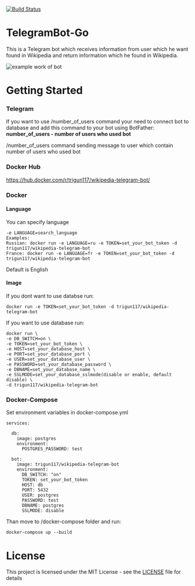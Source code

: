 [![Build Status](https://travis-ci.org/trigun117/TelegramBot-Go.svg?branch=master)](https://travis-ci.org/trigun117/TelegramBot-Go)
# TelegramBot-Go

 This is a Telegram bot which receives information from user which he want found in Wikipedia and return information which he found in Wikipedia.

![example work of bot](https://github.com/trigun117/TelegramBot-Go/blob/master/example.jpg)
# Getting Started
### Telegram
If you want to use /number_of_users command your need to connect bot to database and add this command to your bot using BotFather: **number_of_users - number of users who used bot**

/number_of_users command sending message to user which contain number of users who used bot

### Docker Hub
https://hub.docker.com/r/trigun117/wikipedia-telegram-bot/
### Docker
#### Language
You can specify language
```
-e LANGUAGE=search_language
Examples: 
Russian: docker run -e LANGUAGE=ru -e TOKEN=set_your_bot_token -d trigun117/wikipedia-telegram-bot
France: docker run -e LANGUAGE=fr -e TOKEN=set_your_bot_token -d trigun117/wikipedia-telegram-bot
```
Default is English

#### Image
If you dont want to use databse run:
```
docker run -e TOKEN=set_your_bot_token -d trigun117/wikipedia-telegram-bot
```
If you want to use database run:
```
docker run \
-e DB_SWITCH=on \
-e TOKEN=set_your_bot_token \
-e HOST=set_your_database_host \
-e PORT=set_your_database_port \
-e USER=set_your_database_user \
-e PASSWORD=set_your_database_password \
-e DBNAME=set_your_database_name \
-e SSLMODE=set_your_database_sslmode(disable or enable, default disable) \
-d trigun117/wikipedia-telegram-bot
```
### Docker-Compose
Set environment variables in docker-compose.yml
```
services:

  db:
    image: postgres
    environment:
      POSTGRES_PASSWORD: test

  bot:
    image: trigun117/wikipedia-telegram-bot
    environment:
      DB_SWITCH: "on"
      TOKEN: set_your_bot_token
      HOST: db
      PORT: 5432
      USER: postgres
      PASSWORD: test
      DBNAME: postgres
      SSLMODE: disable
```
Than move to /docker-compose folder and run:
```
docker-compose up --build
```

# License

This project is licensed under the MIT License - see the [LICENSE](LICENSE) file for details
